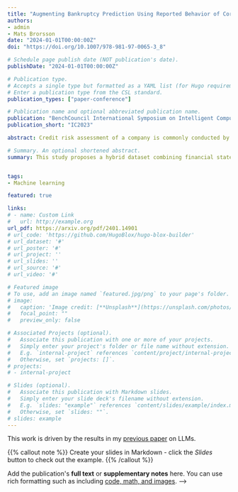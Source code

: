```yaml
---
title: "Augmenting Bankruptcy Prediction Using Reported Behavior of Corporate Restructuring"
authors:
- admin
- Mats Brorsson
date: "2024-01-01T00:00:00Z"
doi: "https://doi.org/10.1007/978-981-97-0065-3_8"

# Schedule page publish date (NOT publication's date).
publishDate: "2024-01-01T00:00:00Z"

# Publication type.
# Accepts a single type but formatted as a YAML list (for Hugo requirements).
# Enter a publication type from the CSL standard.
publication_types: ["paper-conference"]

# Publication name and optional abbreviated publication name.
publication: "BenchCouncil International Symposium on Intelligent Computers, Algorithms, and Applications"
publication_short: "IC2023"

abstract: Credit risk assessment of a company is commonly conducted by utilizing financial ratios that are derived from its financial statements. However, this approach may not fully encompass other significant aspects of a company. We propose the utilization of a hybrid dataset that combines financial statements with information about corporate restructuring behavior in order to construct diverse machine learning models to predict bankruptcy. Utilizing a hybrid data set provides a more comprehensive and holistic perspective on a company’s financial position and the dynamics of its business operations. The experiments were carried out using publicly available records of all the files submitted by small and medium-sized enterprises to Luxembourg Business Registers. We conduct a comparative analysis of bankruptcy prediction using six machine learning models. Furthermore, we validate the effectiveness of the hybrid dataset. In addition to the conventional testing set, we deliberately chose the timeframe encompassing the years of the Covid-19 pandemic as an additional testing set in order to evaluate the robustness of the models. The experimental results demonstrate that the hybrid data set can improve the performance of the model by 4%–13% compared to a single source data set. We also identify suitable models for predicting bankruptcy.

# Summary. An optional shortened abstract.
summary: This study proposes a hybrid dataset combining financial statements and corporate restructuring behavior to enhance bankruptcy prediction, demonstrating through experiments on Luxembourg SME data that this approach improves model performance by 4%–13% and offers greater robustness during the Covid-19 period.


tags:
- Machine learning

featured: true

links:
# - name: Custom Link
#   url: http://example.org
url_pdf: https://arxiv.org/pdf/2401.14901
# url_code: 'https://github.com/HugoBlox/hugo-blox-builder'
# url_dataset: '#'
# url_poster: '#'
# url_project: ''
# url_slides: ''
# url_source: '#'
# url_video: '#'

# Featured image
# To use, add an image named `featured.jpg/png` to your page's folder. 
# image:
#   caption: 'Image credit: [**Unsplash**](https://unsplash.com/photos/s9CC2SKySJM)'
#   focal_point: ""
#   preview_only: false

# Associated Projects (optional).
#   Associate this publication with one or more of your projects.
#   Simply enter your project's folder or file name without extension.
#   E.g. `internal-project` references `content/project/internal-project/index.md`.
#   Otherwise, set `projects: []`.
# projects:
# - internal-project

# Slides (optional).
#   Associate this publication with Markdown slides.
#   Simply enter your slide deck's filename without extension.
#   E.g. `slides: "example"` references `content/slides/example/index.md`.
#   Otherwise, set `slides: ""`.
# slides: example
---
```


This work is driven by the results in my [previous paper](/publication/conference-paper/) on LLMs.

{{% callout note %}}
Create your slides in Markdown - click the *Slides* button to check out the example.
{{% /callout %}}

Add the publication's **full text** or **supplementary notes** here. You can use rich formatting such as including [code, math, and images](https://docs.hugoblox.com/content/writing-markdown-latex/). -->
